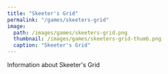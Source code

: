 ```yaml
---
title: "Skeeter's Grid"
permalink: "/games/skeeters-grid"
image:
  path: /images/games/skeeters-grid.png
  thumbnail: /images/games/skeeters-grid-thumb.png
  caption: "Skeeter's Grid"
---
```

Information about Skeeter's Grid
